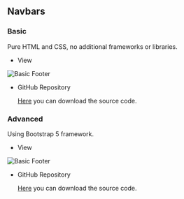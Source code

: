 ## Navbars

### Basic

Pure HTML and CSS, no additional frameworks or libraries.

- View

![Basic Footer](/Articles/FrontEnd/Templates/formbasic.png)

- GitHub Repository

  [Here](https://github.com/SamuelFoc/Cerebro-Stream-Projects/tree/main/FrontEnd/Templates/Forms/Basic) you can download the source code.

### Advanced

Using Bootstrap 5 framework.

- View

![Basic Footer](/Articles/FrontEnd/Templates/formadvanced.png)

- GitHub Repository

  [Here](https://github.com/SamuelFoc/Cerebro-Stream-Projects/tree/main/FrontEnd/Templates/Forms/Advanced) you can download the source code.

